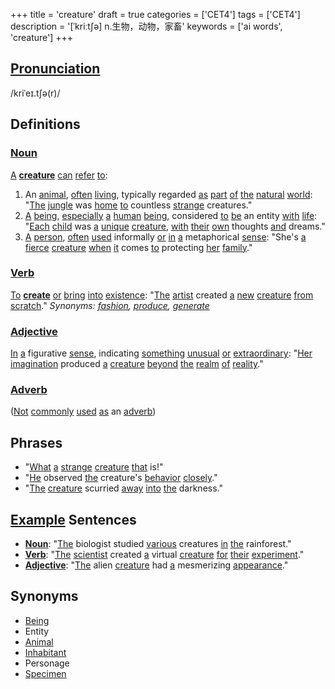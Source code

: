 +++
title = 'creature'
draft = true
categories = ['CET4']
tags = ['CET4']
description = '[ˈkriːt∫ə] n.生物，动物，家畜'
keywords = ['ai words', 'creature']
+++

## [Pronunciation](/en/post/pronunciation/)
/kriˈeɪ.tʃə(r)/

## Definitions
### [Noun](/en/post/noun/)
[A](/en/post/a/) **[creature](/en/post/creature/)** [can](/en/post/can/) [refer](/en/post/refer/) [to](/en/post/to/):
1. An [animal](/en/post/animal/), [often](/en/post/often/) [living](/en/post/living/), typically regarded [as](/en/post/as/) [part](/en/post/part/) [of](/en/post/of/) [the](/en/post/the/) [natural](/en/post/natural/) [world](/en/post/world/): "[The](/en/post/the/) [jungle](/en/post/jungle/) was [home](/en/post/home/) [to](/en/post/to/) countless [strange](/en/post/strange/) creatures."
2. [A](/en/post/a/) [being](/en/post/being/), [especially](/en/post/especially/) [a](/en/post/a/) [human](/en/post/human/) [being](/en/post/being/), considered [to](/en/post/to/) [be](/en/post/be/) an entity [with](/en/post/with/) [life](/en/post/life/): "[Each](/en/post/each/) [child](/en/post/child/) was [a](/en/post/a/) [unique](/en/post/unique/) [creature](/en/post/creature/), [with](/en/post/with/) [their](/en/post/their/) [own](/en/post/own/) thoughts [and](/en/post/and/) dreams."
3. [A](/en/post/a/) [person](/en/post/person/), [often](/en/post/often/) [used](/en/post/used/) informally [or](/en/post/or/) [in](/en/post/in/) [a](/en/post/a/) metaphorical [sense](/en/post/sense/): "She's [a](/en/post/a/) [fierce](/en/post/fierce/) [creature](/en/post/creature/) [when](/en/post/when/) [it](/en/post/it/) comes [to](/en/post/to/) protecting [her](/en/post/her/) [family](/en/post/family/)."

### [Verb](/en/post/verb/)
[To](/en/post/to/) **[create](/en/post/create/)** [or](/en/post/or/) [bring](/en/post/bring/) [into](/en/post/into/) [existence](/en/post/existence/): "[The](/en/post/the/) [artist](/en/post/artist/) created [a](/en/post/a/) [new](/en/post/new/) [creature](/en/post/creature/) [from](/en/post/from/) [scratch](/en/post/scratch/)."
*Synonyms: [fashion](/en/post/fashion/), [produce](/en/post/produce/), [generate](/en/post/generate/)*

### [Adjective](/en/post/adjective/)
[In](/en/post/in/) [a](/en/post/a/) figurative [sense](/en/post/sense/), indicating [something](/en/post/something/) [unusual](/en/post/unusual/) [or](/en/post/or/) [extraordinary](/en/post/extraordinary/): "[Her](/en/post/her/) [imagination](/en/post/imagination/) produced [a](/en/post/a/) [creature](/en/post/creature/) [beyond](/en/post/beyond/) [the](/en/post/the/) [realm](/en/post/realm/) [of](/en/post/of/) [reality](/en/post/reality/)."

### [Adverb](/en/post/adverb/)
([Not](/en/post/not/) [commonly](/en/post/commonly/) [used](/en/post/used/) [as](/en/post/as/) an [adverb](/en/post/adverb/))

## Phrases
- "[What](/en/post/what/) [a](/en/post/a/) [strange](/en/post/strange/) [creature](/en/post/creature/) [that](/en/post/that/) is!"
- "[He](/en/post/he/) observed [the](/en/post/the/) creature's [behavior](/en/post/behavior/) [closely](/en/post/closely/)."
- "[The](/en/post/the/) [creature](/en/post/creature/) scurried [away](/en/post/away/) [into](/en/post/into/) [the](/en/post/the/) darkness."

## [Example](/en/post/example/) Sentences
- **[Noun](/en/post/noun/)**: "[The](/en/post/the/) biologist studied [various](/en/post/various/) creatures [in](/en/post/in/) [the](/en/post/the/) rainforest."
- **[Verb](/en/post/verb/)**: "[The](/en/post/the/) [scientist](/en/post/scientist/) created [a](/en/post/a/) virtual [creature](/en/post/creature/) [for](/en/post/for/) [their](/en/post/their/) [experiment](/en/post/experiment/)."
- **[Adjective](/en/post/adjective/)**: "[The](/en/post/the/) alien [creature](/en/post/creature/) had [a](/en/post/a/) mesmerizing [appearance](/en/post/appearance/)."

## Synonyms
- [Being](/en/post/being/)
- Entity
- [Animal](/en/post/animal/)
- [Inhabitant](/en/post/inhabitant/)
- Personage
- [Specimen](/en/post/specimen/)

